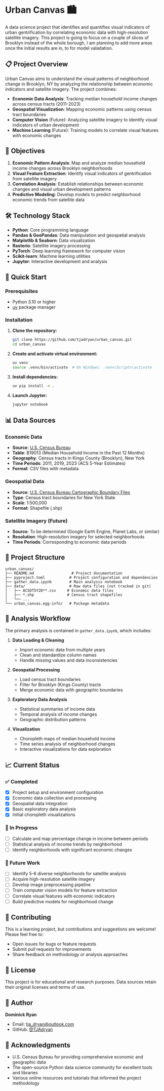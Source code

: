# Urban Canvas 🏙️

A data science project that identifies and quantifies visual indicators of urban gentrification by correlating economic data with high-resolution satellite imagery.
This project is going to focus on a couple of slices of Brooklyn instead of the whole borough, I am planning to add more areas once the initial results are in, to for model valadation. 

## 📋 Project Overview

Urban Canvas aims to understand the visual patterns of neighborhood change in Brooklyn, NY by analyzing the relationship between economic indicators and satellite imagery. The project combines:

- **Economic Data Analysis**: Tracking median household income changes across census tracts (2011-2023)
- **Geospatial Visualization**: Mapping economic patterns using census tract boundaries
- **Computer Vision** (Future): Analyzing satellite imagery to identify visual indicators of urban development
- **Machine Learning** (Future): Training models to correlate visual features with economic changes

## 🎯 Objectives

1. **Economic Pattern Analysis**: Map and analyze median household income changes across Brooklyn neighborhoods
2. **Visual Feature Extraction**: Identify visual indicators of gentrification from satellite imagery
3. **Correlation Analysis**: Establish relationships between economic changes and visual urban development patterns
4. **Predictive Modeling**: Develop models to predict neighborhood economic trends from satellite data

## 🛠️ Technology Stack

- **Python**: Core programming language
- **Pandas & GeoPandas**: Data manipulation and geospatial analysis
- **Matplotlib & Seaborn**: Data visualization
- **Rasterio**: Satellite imagery processing
- **PyTorch**: Deep learning framework for computer vision
- **Scikit-learn**: Machine learning utilities
- **Jupyter**: Interactive development and analysis

## 🚀 Quick Start

### Prerequisites

- Python 3.10 or higher
- [uv](https://docs.astral.sh/uv/) package manager

### Installation

1. **Clone the repository:**
   ```bash
   git clone https://github.com/tjadryan/urban_canvas.git
   cd urban_canvas
   ```

2. **Create and activate virtual environment:**
   ```bash
   uv venv
   source .venv/bin/activate  # On Windows: .venv\Scripts\activate
   ```

3. **Install dependencies:**
   ```bash
   uv pip install -e .
   ```

4. **Launch Jupyter:**
   ```bash
   jupyter notebook
   ```

## 📊 Data Sources

### Economic Data
- **Source**: [U.S. Census Bureau](https://data.census.gov)
- **Table**: B19013 (Median Household Income in the Past 12 Months)
- **Geography**: Census tracts in Kings County (Brooklyn), New York
- **Time Periods**: 2011, 2019, 2023 (ACS 5-Year Estimates)
- **Format**: CSV files with metadata

### Geospatial Data
- **Source**: [U.S. Census Bureau Cartographic Boundary Files](https://www.census.gov/geographies/mapping-files/time-series/geo/cartographic-boundary.html)
- **Type**: Census tract boundaries for New York State
- **Scale**: 1:500,000
- **Format**: Shapefile (.shp)

### Satellite Imagery (Future)
- **Source**: To be determined (Google Earth Engine, Planet Labs, or similar)
- **Resolution**: High-resolution imagery for selected neighborhoods
- **Time Periods**: Corresponding to economic data periods

## 📁 Project Structure

```
urban_canvas/
├── README.md                 # Project documentation
├── pyproject.toml           # Project configuration and dependencies
├── gather_data.ipynb        # Main analysis notebook
├── data/                    # Raw data files (not tracked in git)
│   ├── ACSDT5Y20**.csv     # Economic data files
│   ├── *.shp               # Census tract shapefiles
│   └── ...
└── urban_canvas.egg-info/   # Package metadata
```

## 🔬 Analysis Workflow

The primary analysis is contained in `gather_data.ipynb`, which includes:

1. **Data Loading & Cleaning**
   - Import economic data from multiple years
   - Clean and standardize column names
   - Handle missing values and data inconsistencies

2. **Geospatial Processing**
   - Load census tract boundaries
   - Filter for Brooklyn (Kings County) tracts
   - Merge economic data with geographic boundaries

3. **Exploratory Data Analysis**
   - Statistical summaries of income data
   - Temporal analysis of income changes
   - Geographic distribution patterns

4. **Visualization**
   - Choropleth maps of median household income
   - Time series analysis of neighborhood changes
   - Interactive visualizations for data exploration

## 📈 Current Status

### ✅ Completed
- [x] Project setup and environment configuration
- [x] Economic data collection and processing
- [x] Geospatial data integration
- [x] Basic exploratory data analysis
- [x] Initial choropleth visualizations

### 🚧 In Progress
- [ ] Calculate and map percentage change in income between periods
- [ ] Statistical analysis of income trends by neighborhood
- [ ] Identify neighborhoods with significant economic changes

### 🔮 Future Work
- [ ] Identify 5-6 diverse neighborhoods for satellite analysis
- [ ] Acquire high-resolution satellite imagery
- [ ] Develop image preprocessing pipeline
- [ ] Train computer vision models for feature extraction
- [ ] Correlate visual features with economic indicators
- [ ] Build predictive models for neighborhood change

## 🤝 Contributing

This is a learning project, but contributions and suggestions are welcome! Please feel free to:
- Open issues for bugs or feature requests
- Submit pull requests for improvements
- Share feedback on methodology or analysis approaches

## 📝 License

This project is for educational and research purposes. Data sources retain their original licenses and terms of use.

## 👤 Author

**Dominick Ryan**
- Email: tja_dryan@outlook.com
- GitHub: [@TJAdryan](https://github.com/TJAdryan)

## 🙏 Acknowledgments

- U.S. Census Bureau for providing comprehensive economic and geographic data
- The open-source Python data science community for excellent tools and libraries
- Various online resources and tutorials that informed the project methodology